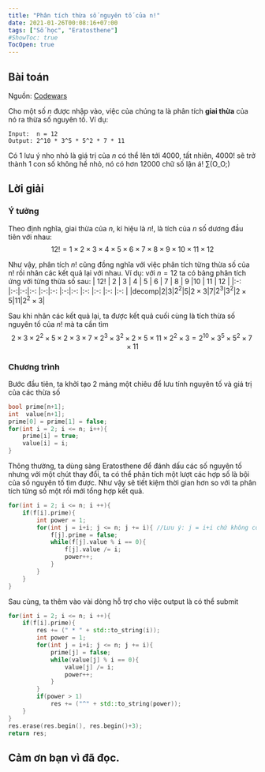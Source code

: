 ```yaml
---
title: "Phân tích thừa số nguyên tố của n!"
date: 2021-01-26T00:08:16+07:00
tags: ["Số học", "Eratosthene"]
#ShowToc: true
TocOpen: true
---
```

## Bài toán 
Nguồn: [Codewars](https://www.codewars.com/kata/5a045fee46d843effa000070)

Cho một số $n$ được nhập vào, việc của chúng ta là phân tích **giai thừa** của nó ra thừa số nguyên tố. 
Ví dụ:
```
Input:  n = 12
Output: 2^10 * 3^5 * 5^2 * 7 * 11
```
Có 1 lưu ý nho nhỏ là giá trị của $n$ có thể lên tới 4000, tất nhiên, 4000! sẽ trở thành 1 con số không hề nhỏ, nó có hơn 12000 chữ số lận á! ∑(O_O;)
## Lời giải
### Ý tưởng
Theo định nghĩa, giai thừa của $n$, kí hiệu là $n!$, là tích của $n$ số dương đầu tiên với nhau:\
$$12! = 1\times2\times3\times4\times5\times6\times7\times8\times9\times10\times11\times12$$

Như vậy, phân tích $n!$ cũng đồng nghĩa với việc phân tích từng thừa số của n! rồi nhân các kết quả lại với nhau. Ví dụ: với $n = 12$ ta có bảng phân tích ứng với từng thừa số sau: 
| 12!  | 2 | 3 | 4   | 5 | 6        | 7 | 8   | 9   |10        | 11 | 12         |
|:-:   |:-:|:-:|:-:  |:-:|:-:       |:-:|:-:  |:-:  |:-:       |:-: |:-:         |
|decomp|$2$|$3$|$2^2$|$5$|$2\times3$|$7$|$2^3$|$3^2$|$2\times5$|$11$|$2^2\times3$|

Sau khi nhân các kết quả lại, ta được kết quả cuối cùng là tích thừa số nguyên tố của $n!$ mà ta cần tìm
$$2\times3\times2^2\times5\times2\times3\times7\times2^3\times3^2\times2\times5\times11\times2^2\times3 = 2^{10}\times3^5\times5^2\times7\times11$$
### Chương trình
Bước đầu tiên, ta khởi tạo 2 mảng một chiêu để lưu tính nguyên tố và giá trị của các thừa số
```cpp
bool prime[n+1];
int  value[n+1];
prime[0] = prime[1] = false;
for(int i = 2; i <= n; i++){
    prime[i] = true;
    value[i] = i;
}
```
Thông thường, ta dùng sàng Eratosthene để đánh dấu các số nguyên tố nhưng với một chút thay đổi, ta có thể phân tích một lượt các hợp số là bội của số nguyên tố tìm được. Như vậy sẽ tiết kiệm thời gian hơn so với ta phân tích từng số một rồi mới tổng hợp kết quả.
```cpp
for(int i = 2; i <= n; i ++){
    if(f[i].prime){
        int power = 1;
        for(int j = i+i; j <= n; j += i){ //Lưu ý: j = i+i chứ không còn là i*i
            f[j].prime = false;
            while(f[j].value % i == 0){
                f[j].value /= i;
                power++;
            }
        }
    }
}
```
Sau cùng, ta thêm vào vài dòng hỗ trợ cho việc output là có thể submit
```cpp
for(int i = 2; i <= n; i ++){
    if(f[i].prime){
        res += (" * " + std::to_string(i));
        int power = 1;
        for(int j = i+i; j <= n; j += i){
            prime[j] = false;
            while(value[j] % i == 0){
                value[j] /= i;
                power++;
            }
        }
        if(power > 1)
            res += ("^" + std::to_string(power));
    }
}
res.erase(res.begin(), res.begin()+3);
return res;
```
## Cảm ơn bạn vì đã đọc.